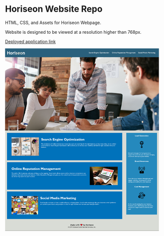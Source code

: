 # Horiseon Website Repo
HTML, CSS, and Assets for Horiseon Webpage. 

Website is designed to be viewed at a resolution higher than 768px.

[Deployed application link](https://kaylavangel.github.io/horiseon/)

![My deployed website on git hub pages](Screenshot.png "Horiseon SEO Website")

